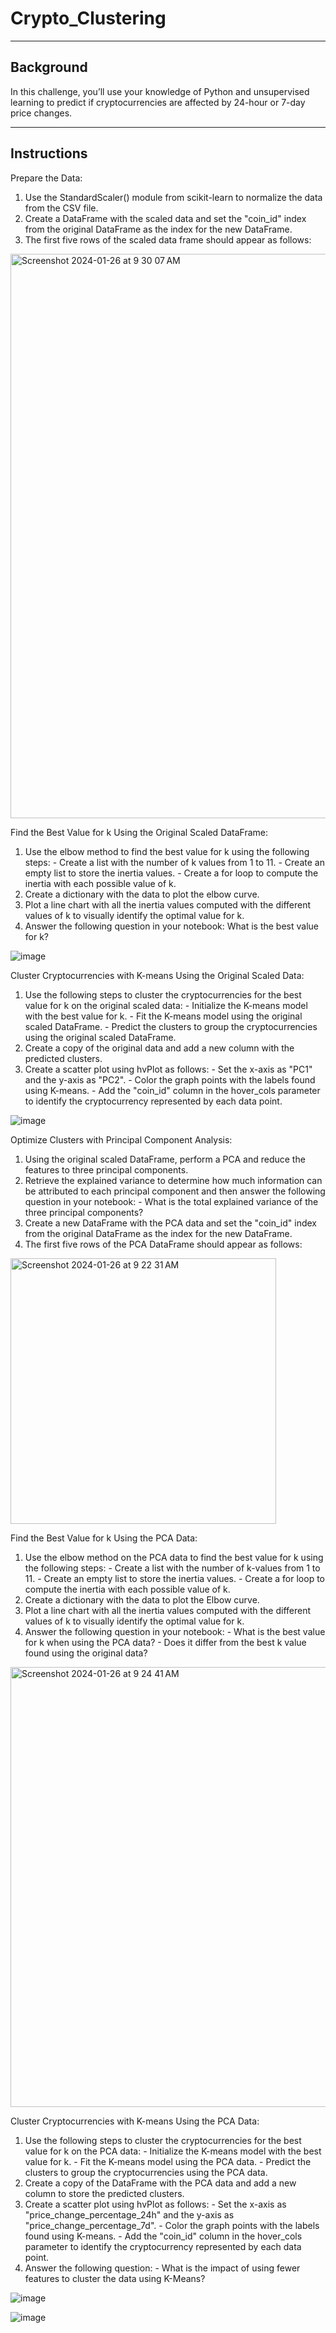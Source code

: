 #  Crypto_Clustering
---------------------------------------------------------------------------------------------
Background
---------------------------------------------------------------------------------------------
In this challenge, you’ll use your knowledge of Python and unsupervised learning to predict if cryptocurrencies are affected by 24-hour or 7-day price changes.

---------------------------------------------------------------------------------------------
Instructions
---------------------------------------------------------------------------------------------
Prepare the Data:
  1. Use the StandardScaler() module from scikit-learn to normalize the data from the CSV file.
  2. Create a DataFrame with the scaled data and set the "coin_id" index from the original DataFrame as the index for the new DataFrame.
  3. The first five rows of the scaled data frame should appear as follows:
     
<img width="903" alt="Screenshot 2024-01-26 at 9 30 07 AM" src="https://github.com/lleiva25/CryptoClustering/assets/140974405/708633a7-acf3-4e0d-afdd-8a2ec269f129">



Find the Best Value for k Using the Original Scaled DataFrame:
  1. Use the elbow method to find the best value for k using the following steps:
             - Create a list with the number of k values from 1 to 11.
             - Create an empty list to store the inertia values.
             - Create a for loop to compute the inertia with each possible value of k.
  2. Create a dictionary with the data to plot the elbow curve.
  3. Plot a line chart with all the inertia values computed with the different values of k to visually identify the optimal value for k.
  4. Answer the following question in your notebook: What is the best value for k?

![image](https://github.com/lleiva25/CryptoClustering/assets/140974405/b472f0d9-8fa5-4e98-91c5-9a91b3762c07)

Cluster Cryptocurrencies with K-means Using the Original Scaled Data:
  1. Use the following steps to cluster the cryptocurrencies for the best value for k on the original scaled data:
            - Initialize the K-means model with the best value for k.
            - Fit the K-means model using the original scaled DataFrame.
            - Predict the clusters to group the cryptocurrencies using the original scaled DataFrame.
  2. Create a copy of the original data and add a new column with the predicted clusters.
  3. Create a scatter plot using hvPlot as follows:
            - Set the x-axis as "PC1" and the y-axis as "PC2".
            - Color the graph points with the labels found using K-means.
            - Add the "coin_id" column in the hover_cols parameter to identify the cryptocurrency represented by each data point.
     
![image](https://github.com/lleiva25/CryptoClustering/assets/140974405/488fb279-c7dc-463c-ba8e-26888308dd65)

Optimize Clusters with Principal Component Analysis:
  1. Using the original scaled DataFrame, perform a PCA and reduce the features to three principal components.
  2. Retrieve the explained variance to determine how much information can be attributed to each principal component and then answer the following question in your notebook:
            - What is the total explained variance of the three principal components?
  3. Create a new DataFrame with the PCA data and set the "coin_id" index from the original DataFrame as the index for the new DataFrame.
  4. The first five rows of the PCA DataFrame should appear as follows:

<img width="425" alt="Screenshot 2024-01-26 at 9 22 31 AM" src="https://github.com/lleiva25/CryptoClustering/assets/140974405/6a2a04e4-b101-43d8-ba41-2af6492f5508">

Find the Best Value for k Using the PCA Data:
  1. Use the elbow method on the PCA data to find the best value for k using the following steps:
           - Create a list with the number of k-values from 1 to 11.
           - Create an empty list to store the inertia values.
           - Create a for loop to compute the inertia with each possible value of k.
  2. Create a dictionary with the data to plot the Elbow curve.
  3. Plot a line chart with all the inertia values computed with the different values of k to visually identify the optimal value for k.
  4. Answer the following question in your notebook:
           - What is the best value for k when using the PCA data?
           - Does it differ from the best k value found using the original data?
     
<img width="704" alt="Screenshot 2024-01-26 at 9 24 41 AM" src="https://github.com/lleiva25/CryptoClustering/assets/140974405/92ede915-f7d2-4118-b3cd-71d3f1324c7f">

Cluster Cryptocurrencies with K-means Using the PCA Data:
  1. Use the following steps to cluster the cryptocurrencies for the best value for k on the PCA data:
           - Initialize the K-means model with the best value for k.
           - Fit the K-means model using the PCA data.
           - Predict the clusters to group the cryptocurrencies using the PCA data.
  2. Create a copy of the DataFrame with the PCA data and add a new column to store the predicted clusters.
  3. Create a scatter plot using hvPlot as follows:
           - Set the x-axis as "price_change_percentage_24h" and the y-axis as "price_change_percentage_7d".
           - Color the graph points with the labels found using K-means.
           - Add the "coin_id" column in the hover_cols parameter to identify the cryptocurrency represented by each data point.
  4. Answer the following question:
           - What is the impact of using fewer features to cluster the data using K-Means?

![image](https://github.com/lleiva25/CryptoClustering/assets/140974405/2d20a783-d9e3-408e-93e9-d80b3c8a77e3)

![image](https://github.com/lleiva25/CryptoClustering/assets/140974405/0509fc7c-23c0-47c0-9485-84bf940e14c3)


